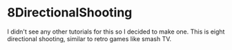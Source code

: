 # 8DirectionalShooting
 
 I didn't see any other tutorials for this so I decided to make one.
 This is eight directional shooting, similar to retro games like smash TV.
